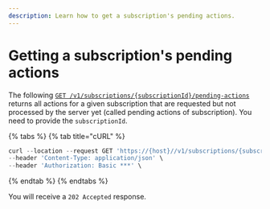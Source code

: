 ```yaml
---
description: Learn how to get a subscription's pending actions.
---
```


# Getting a subscription's pending actions

The following [`GET /v1/subscriptions/{subscriptionId}/pending-actions`](https://www.digitalriver.com/docs/commerce-api-reference/#operation/getSubscriptionPendingActions) returns all actions for a given subscription that are requested but not processed by the server yet (called pending actions of subscription). You need to provide the `subscriptionId`.&#x20;

{% tabs %}
{% tab title="cURL" %}
```javascript
curl --location --request GET 'https://{host}//v1/subscriptions/{subscriptionId}/pending-actions' \
--header 'Content-Type: application/json' \
--header 'Authorization: Basic ***' \
```
{% endtab %}
{% endtabs %}

You will receive a `202 Accepted` response.
